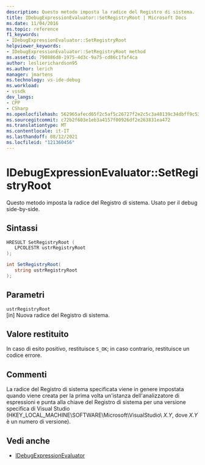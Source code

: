 ```yaml
---
description: Questo metodo imposta la radice del Registro di sistema.
title: IDebugExpressionEvaluator::SetRegistryRoot | Microsoft Docs
ms.date: 11/04/2016
ms.topic: reference
f1_keywords:
- IDebugExpressionEvaluator::SetRegistryRoot
helpviewer_keywords:
- IDebugExpressionEvaluator::SetRegistryRoot method
ms.assetid: 790886d8-1975-4d3c-9a75-cd86c1faf4ca
author: leslierichardson95
ms.author: lerich
manager: jmartens
ms.technology: vs-ide-debug
ms.workload:
- vssdk
dev_langs:
- CPP
- CSharp
ms.openlocfilehash: 562965afecd65f2c5af5c26727f2e2c5c3a48139c34dbff9c53be466073b4902
ms.sourcegitcommit: c72b2f603e1eb3a4157f00926df2e263831ea472
ms.translationtype: MT
ms.contentlocale: it-IT
ms.lasthandoff: 08/12/2021
ms.locfileid: "121360456"
---
```

# <a name="idebugexpressionevaluatorsetregistryroot"></a>IDebugExpressionEvaluator::SetRegistryRoot
Questo metodo imposta la radice del Registro di sistema. Usato per il debug side-by-side.

## <a name="syntax"></a>Sintassi

```cpp
HRESULT SetRegistryRoot ( 
   LPCOLESTR ustrRegistryRoot
);
```

```csharp
int SetRegistryRoot(
   string ustrRegistryRoot
);
```

## <a name="parameters"></a>Parametri
`ustrRegistryRoot`\
[in] Nuova radice del Registro di sistema.

## <a name="return-value"></a>Valore restituito
 In caso di esito positivo, restituisce `S_OK`; in caso contrario, restituisce un codice errore.

## <a name="remarks"></a>Commenti
 La radice del Registro di sistema specificata viene in genere impostata quando viene creata per la prima volta un'istanza dell'analizzatore di espressioni e punta alla chiave del Registro di sistema per una versione specifica di Visual Studio (HKEY_LOCAL_MACHINE\SOFTWARE\Microsoft\VisualStudio\\ *X.Y*, dove *X.Y* è un numero di versione).

## <a name="see-also"></a>Vedi anche
- [IDebugExpressionEvaluator](../../../extensibility/debugger/reference/idebugexpressionevaluator.md)
